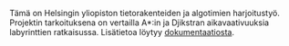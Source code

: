 Tämä on Helsingin yliopiston tietorakenteiden ja algotimien harjoitustyö. Projektin tarkoituksena on vertailla A*:in
ja Djikstran aikavaativuuksia labyrinttien ratkaisussa. Lisätietoa löytyy
[dokumentaatiosta](https://github.com/SkarpAnton/labyrintin-ratkoja/tree/master/dokumentaatio). 
